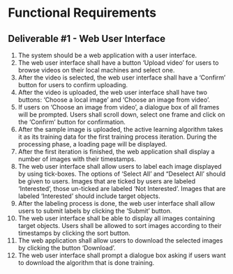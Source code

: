 # Functional Requirements 
## Deliverable #1 - Web User Interface
1. The system should be a web application with a user interface.
2. The web user interface shall have a button ‘Upload video’ for users to browse videos on their local machines and select one. 
3. After the video is selected, the web user interface shall have a ‘Confirm’ button for users to confirm uploading. 
4. After the video is uploaded, the web user interface shall have two buttons: ‘Choose a local image’ and ‘Choose an image from video’. 
5. If users on ‘Choose an image from video’, a dialogue box of all frames will be prompted. Users shall scroll down, select one frame and click on the ‘Confirm’ button for confirmation. 
6. After the sample image is uploaded, the active learning algorithm takes it as its training data for the first training process iteration. During the processing phase, a loading page will be displayed. 
7. After the first iteration is finished, the web application shall display a number of images with their timestamps. 
8. The web user interface shall allow users to label each image displayed by using tick-boxes. The options of ‘Select All’ and “Deselect All’ should be given to users. Images that are ticked by users are labeled ‘Interested’, those un-ticked are labeled ‘Not Interested’. Images that are labeled ‘Interested’ should include target objects. 
9. After the labeling process is done, the web user interface shall allow users to submit labels by clicking the ‘Submit’ button.
10. The web user interface shall be able to display all images containing target objects. Users shall be allowed to sort images according to their timestamps by clicking the sort button. 
11. The web application shall allow users to download the selected images by clicking the button ‘Download’. 
12. The web user interface shall prompt a dialogue box asking if users want to download the algorithm that is done training.






